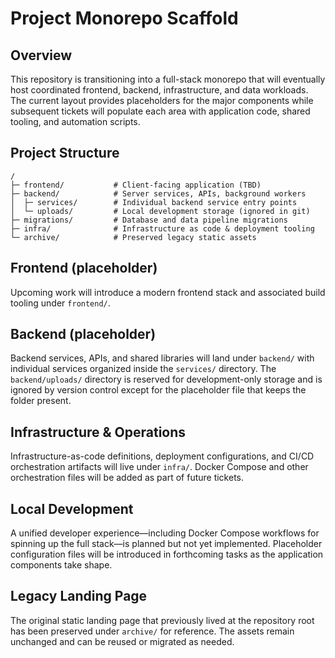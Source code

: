 # Project Monorepo Scaffold

## Overview

This repository is transitioning into a full-stack monorepo that will eventually host coordinated frontend, backend, infrastructure, and data workloads. The current layout provides placeholders for the major components while subsequent tickets will populate each area with application code, shared tooling, and automation scripts.

## Project Structure

```
/
├─ frontend/           # Client-facing application (TBD)
├─ backend/            # Server services, APIs, background workers
│  ├─ services/        # Individual backend service entry points
│  └─ uploads/         # Local development storage (ignored in git)
├─ migrations/         # Database and data pipeline migrations
├─ infra/              # Infrastructure as code & deployment tooling
└─ archive/            # Preserved legacy static assets
```

## Frontend (placeholder)

Upcoming work will introduce a modern frontend stack and associated build tooling under `frontend/`.

## Backend (placeholder)

Backend services, APIs, and shared libraries will land under `backend/` with individual services organized inside the `services/` directory. The `backend/uploads/` directory is reserved for development-only storage and is ignored by version control except for the placeholder file that keeps the folder present.

## Infrastructure & Operations

Infrastructure-as-code definitions, deployment configurations, and CI/CD orchestration artifacts will live under `infra/`. Docker Compose and other orchestration files will be added as part of future tickets.

## Local Development

A unified developer experience—including Docker Compose workflows for spinning up the full stack—is planned but not yet implemented. Placeholder configuration files will be introduced in forthcoming tasks as the application components take shape.

## Legacy Landing Page

The original static landing page that previously lived at the repository root has been preserved under `archive/` for reference. The assets remain unchanged and can be reused or migrated as needed.
